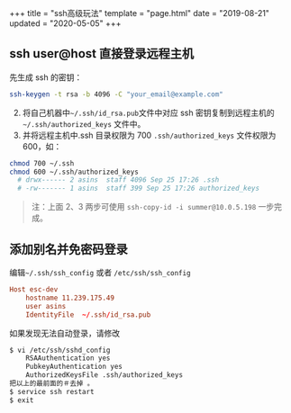 +++
title = "ssh高级玩法"
template = "page.html"
date = "2019-08-21"
updated = "2020-05-05"
+++


## ssh user@host 直接登录远程主机

先生成 ssh 的密钥：

  ```sh
ssh-keygen -t rsa -b 4096 -C "your_email@example.com"
  ```
2. 将自己机器中`~/.ssh/id_rsa.pub`文件中对应 ssh 密钥复制到远程主机的 `~/.ssh/authorized_keys` 文件中。
3. 并将远程主机中.ssh 目录权限为 700 `.ssh/authorized_keys` 文件权限为 600，如：
  ```sh
chmod 700 ~/.ssh
chmod 600 ~/.ssh/authorized_keys
    # drwx------ 2 asins  staff 4096 Sep 25 17:26 .ssh
    # -rw------- 1 asins  staff 399 Sep 25 17:26 authorized_keys
  ```
> 注：上面 2、3 两步可使用 `ssh-copy-id -i summer@10.0.5.198` 一步完成。

## 添加别名并免密码登录
编辑`~/.ssh/ssh_config` 或者 `/etc/ssh/ssh_config`
```conf
Host esc-dev
    hostname 11.239.175.49
    user asins
    IdentityFile  ~/.ssh/id_rsa.pub
```

如果发现无法自动登录，请修改
```sh
$ vi /etc/ssh/sshd_config
    RSAAuthentication yes
    PubkeyAuthentication yes
    AuthorizedKeysFile .ssh/authorized_keys
把以上的最前面的＃去掉 。
$ service ssh restart
$ exit
```


